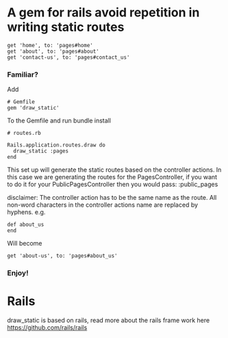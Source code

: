 # A gem for rails avoid repetition in writing static routes

```
get 'home', to: 'pages#home'
get 'about', to: 'pages#about'
get 'contact-us', to: 'pages#contact_us'
```

### Familiar?

Add

```
# Gemfile
gem 'draw_static'
```
To the Gemfile and run bundle install

```
# routes.rb

Rails.application.routes.draw do
  draw_static :pages
end
```

This set up will generate the static routes based on the controller actions.
In this case we are generating the routes for the PagesController, if you want to do it for your PublicPagesController then you would pass: :public_pages

disclaimer: The controller action has to be the same name as the route. All non-word characters in the controller actions name are replaced by hyphens.
e.g.
```
def about_us
end
```
Will become
```
get 'about-us', to: 'pages#about_us'
```

### Enjoy!


# Rails

draw_static is based on rails, read more about the rails frame work here
https://github.com/rails/rails
